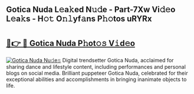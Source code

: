 ## Gotica Nuda L𝚎a𝚔ed N𝚞𝚍e - Part-7Xw Vi𝚍𝚎o L𝚎a𝚔s - H𝚘𝚝 O𝚗𝚕yf𝚊ns P𝚑𝚘tos uRYRx

# <h2><a href="http://kfejxnb.oniu.top/?m=Gotica+Nuda">🔗👉 🔴 Gotica Nuda P𝚑ot𝚘𝚜 V𝚒d𝚎o</a></h2>

[![Gotica Nuda Nu𝚍e𝚜](https://i.imgur.com/0qMVB7G.gif)](http://kfejxnb.oniu.top/?m=Gotica+Nuda)
Digital trendsetter Gotica Nuda, acclaimed for sharing dance and lifestyle content, including performances and personal blogs on social media. Brilliant puppeteer Gotica Nuda, celebrated for their exceptional abilities and accomplishments in bringing inanimate objects to life.  

